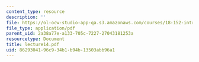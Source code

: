 ```yaml
---
content_type: resource
description: ''
file: https://ol-ocw-studio-app-qa.s3.amazonaws.com/courses/18-152-introduction-to-partial-differential-equations-fall-2005/8629304196c934b1b94b13503abb96a1_lecture14.pdf
file_type: application/pdf
parent_uid: 2a38a77e-a133-705c-7227-27043181253a
resourcetype: Document
title: lecture14.pdf
uid: 86293041-96c9-34b1-b94b-13503abb96a1
---
```

